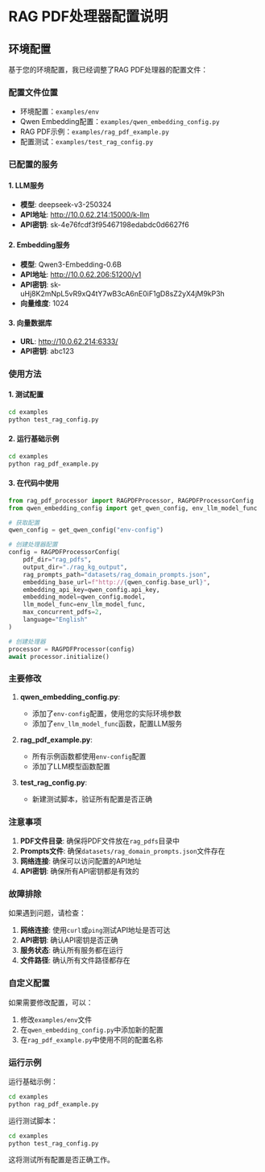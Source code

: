 # RAG PDF处理器配置说明

## 环境配置

基于您的环境配置，我已经调整了RAG PDF处理器的配置文件：

### 配置文件位置

- 环境配置：`examples/env`
- Qwen Embedding配置：`examples/qwen_embedding_config.py`
- RAG PDF示例：`examples/rag_pdf_example.py`
- 配置测试：`examples/test_rag_config.py`

### 已配置的服务

#### 1. LLM服务

- **模型**: deepseek-v3-250324
- **API地址**: <http://10.0.62.214:15000/k-llm>
- **API密钥**: sk-4e76fcdf3f95467198edabdc0d6627f6

#### 2. Embedding服务

- **模型**: Qwen3-Embedding-0.6B
- **API地址**: <http://10.0.62.206:51200/v1>
- **API密钥**: sk-uHj8K2mNpL5vR9xQ4tY7wB3cA6nE0iF1gD8sZ2yX4jM9kP3h
- **向量维度**: 1024

#### 3. 向量数据库

- **URL**: <http://10.0.62.214:6333/>
- **API密钥**: abc123

### 使用方法

#### 1. 测试配置

```bash
cd examples
python test_rag_config.py
```

#### 2. 运行基础示例

```bash
cd examples
python rag_pdf_example.py
```

#### 3. 在代码中使用

```python
from rag_pdf_processor import RAGPDFProcessor, RAGPDFProcessorConfig
from qwen_embedding_config import get_qwen_config, env_llm_model_func

# 获取配置
qwen_config = get_qwen_config("env-config")

# 创建处理器配置
config = RAGPDFProcessorConfig(
    pdf_dir="rag_pdfs",
    output_dir="./rag_kg_output",
    rag_prompts_path="datasets/rag_domain_prompts.json",
    embedding_base_url=f"http://{qwen_config.base_url}",
    embedding_api_key=qwen_config.api_key,
    embedding_model=qwen_config.model,
    llm_model_func=env_llm_model_func,
    max_concurrent_pdfs=2,
    language="English"
)

# 创建处理器
processor = RAGPDFProcessor(config)
await processor.initialize()
```

### 主要修改

1. **qwen_embedding_config.py**:
   - 添加了`env-config`配置，使用您的实际环境参数
   - 添加了`env_llm_model_func`函数，配置LLM服务

2. **rag_pdf_example.py**:
   - 所有示例函数都使用`env-config`配置
   - 添加了LLM模型函数配置

3. **test_rag_config.py**:
   - 新建测试脚本，验证所有配置是否正确

### 注意事项

1. **PDF文件目录**: 确保将PDF文件放在`rag_pdfs`目录中
2. **Prompts文件**: 确保`datasets/rag_domain_prompts.json`文件存在
3. **网络连接**: 确保可以访问配置的API地址
4. **API密钥**: 确保所有API密钥都是有效的

### 故障排除

如果遇到问题，请检查：

1. **网络连接**: 使用`curl`或`ping`测试API地址是否可达
2. **API密钥**: 确认API密钥是否正确
3. **服务状态**: 确认所有服务都在运行
4. **文件路径**: 确认所有文件路径都存在

### 自定义配置

如果需要修改配置，可以：

1. 修改`examples/env`文件
2. 在`qwen_embedding_config.py`中添加新的配置
3. 在`rag_pdf_example.py`中使用不同的配置名称

### 运行示例

运行基础示例：

```bash
cd examples
python rag_pdf_example.py
```

运行测试脚本：

```bash
cd examples
python test_rag_config.py
```

这将测试所有配置是否正确工作。
